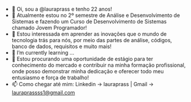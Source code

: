 - 👋  Oi, sou a @lauraprass e tenho 22 anos!
- 🐛  Atualmente estou no 2º semestre de Análise e Desenvolvimento de Sistemas e fazendo um Curso de Desenvolvimento de Sistemas chamado Jovem Programador!
- 👀  Estou interessada em aprender as inovações que o mundo de tecnologia trás para nós, por meio das partes de análise, códigos, banco de dados, requisitos e muito mais!  
- 🌱  I’m currently learning ...
- 💞️  Estou procurando uma oportunidade de estágio para ter conhecimento do mercado e contribuir na minha formação profissional, onde posso demonstrar minha dedicação e oferecer todo meu entusiasmo e força de trabalho! 
- 📫  Como chegar até mim: Linkedin -> lauraprass | Gmail -> lauraprassss1@gmail.com 
  
<!---
lauraprass/lauraprass is a ✨ special ✨ repository because its `README.md` (this file) appears on your GitHub profile.
You can click the Preview link to take a look at your changes.
--->
